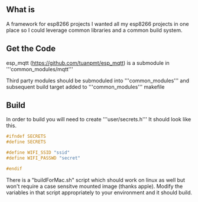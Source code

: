 What is
-------
A framework for esp8266 projects
I wanted all my esp8266 projects in one place so I could leverage common libraries and a common build system.

Get the Code
------------
esp_mqtt (https://github.com/tuanpmt/esp_mqtt) is a submodule in '''common_modules/mqtt'''

Third party modules should be submoduled into '''common_modules''' and subsequent build target added to '''common_modules''' makefile

Build
-----
In order to build you will need to create '''user/secrets.h'''
It should look like this. 
```c
#ifndef SECRETS
#define SECRETS

#define WIFI_SSID "ssid"
#define WIFI_PASSWD "secret"

#endif
```

There is a "buildForMac.sh" script which should work on linux as well but won't require a case sensitve mounted image (thanks apple). Modify the variables in that script appropriately to your environment and it should build.
